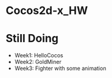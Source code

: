 # Cocos2d-x_HW

# Still Doing

 - Week1: HelloCocos 
 - Week2: GoldMiner
 - Week3: Fighter with some animation